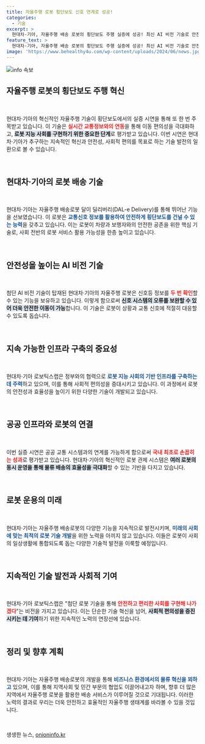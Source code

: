 ```yaml
---
title: 자율주행 로봇 횡단보도 신호 연계로 성공!
categories:
  - 기술
excerpt: >
  현대차·기아, 자율주행 배송 로봇의 횡단보도 주행 실증에 성공! 최신 AI 비전 기술로 안전한 교통 연동 체계를 구현해 로봇 지능 사회에 한 걸음 더 나아갔습니다. 지속적인 정부 협업으로 미래 배송 서비스의 가능성을 열어가는 혁신적인 기술을 확인해보세요!
feature_text: >
  현대차·기아, 자율주행 배송 로봇의 횡단보도 주행 실증에 성공! 최신 AI 비전 기술로 안전한 교통 연동 체계를 구현해 로봇 지능 사회에 한 걸음 더 나아갔습니다. 지속적인 정부 협업으로 미래 배송 서비스의 가능성을 열어가는 혁신적인 기술을 확인해보세요!
image: 'https://www.behealthy4u.com/wp-content/uploads/2024/06/news.jpg'
---
```


<p><img src="https://www.behealthy4u.com/wp-content/uploads/2024/06/news.jpg" alt="info 속보" /></p>

<h2 data-ke-size="size26">자율주행 로봇의 횡단보도 주행 혁신</h2>

<p data-ke-size="size16">&nbsp;</p>

<p>현대차·기아의 혁신적인 자율주행 기술이 횡단보도에서의 실증 시연을 통해 또 한 번 주목받고 있습니다. 이 기술은 <b><span style="color: #ee2323;">실시간 교통정보와의 연동</span></b>을 통해 이동 편의성을 극대화하고, <b><span style="background-color: #21538527;">로봇 지능 사회를 구현하기 위한 중요한 단계</span></b>로 평가받고 있습니다. 이번 시연은 현대차·기아가 추구하는 지속적인 혁신과 안전성, 사회적 편의를 목표로 하는 기술 발전의 일환으로 볼 수 있습니다.</p>

<p data-ke-size="size16">&nbsp;</p>

<h2 data-ke-size="size26">현대차·기아의 로봇 배송 기술</h2>

<p data-ke-size="size16">&nbsp;</p>

<p>현대차·기아는 자율주행 배송로봇 달이 딜리버리(DAL-e Delivery)를 통해 뛰어난 기능을 선보였습니다. 이 로봇은 <b><span style="color: #1a5490;">교통신호 정보를 활용하여 안전하게 횡단보도를 건널 수 있는 능력</span></b>을 갖추고 있습니다. 이는 로봇이 차량과 보행자와의 안전한 공존을 위한 핵심 기술로, 사회 전반의 로봇 서비스 활용 가능성을 한층 높이고 있습니다.</p>

<p data-ke-size="size16">&nbsp;</p>

<h2 data-ke-size="size26">안전성을 높이는 AI 비전 기술</h2>

<p data-ke-size="size16">&nbsp;</p>

<p>첨단 AI 비전 기술이 탑재된 현대차·기아의 자율주행 로봇은 신호등 정보를 <b><span style="color: #ee2323;">두 번 확인</span></b>할 수 있는 기능을 보유하고 있습니다. 이렇게 함으로써 <b><span style="background-color: #21538527;">신호 시스템의 오류를 보완할 수 있어 더욱 안전한 이동이 가능</span></b>합니다. 이 기술은 로봇이 상황과 교통 신호에 적절히 대응할 수 있도록 돕습니다.</p>

<p data-ke-size="size16">&nbsp;</p>

<h2 data-ke-size="size26">지속 가능한 인프라 구축의 중요성</h2>

<p data-ke-size="size16">&nbsp;</p>

<p>현대차·기아 로보틱스랩은 정부와의 협력으로 <b><span style="color: #1a5490;">로봇 지능 사회의 기반 인프라를 구축하는 데 주력</span></b>하고 있으며, 이를 통해 사회적 편의성을 증대시키고 있습니다. 이 과정에서 로봇의 안전성과 효율성을 높이기 위한 다양한 기술이 개발되고 있습니다.</p>

<p data-ke-size="size16">&nbsp;</p>

<h2 data-ke-size="size26">공공 인프라와 로봇의 연결</h2>

<p data-ke-size="size16">&nbsp;</p>

<p>이번 실증 시연은 공공 교통 시스템과의 연계를 가능하게 함으로써 <b><span style="color: #ee2323;">국내 최초로 손꼽히는 성과</span></b>로 평가받고 있습니다. 현대차·기아의 혁신적인 로봇 관제 시스템은 <b><span style="background-color: #21538527;">여러 로봇의 동시 운영을 통해 물류 배송의 효율성을 극대화</span></b>할 수 있는 기반을 다지고 있습니다.</p>

<p data-ke-size="size16">&nbsp;</p>

<h2 data-ke-size="size26">로봇 운용의 미래</h2>

<p data-ke-size="size16">&nbsp;</p>

<p>현대차·기아는 자율주행 배송로봇의 다양한 기능을 지속적으로 발전시키며, <b><span style="color: #1a5490;">미래의 사회에 맞는 최적의 로봇 기술 개발</span></b>을 위한 노력을 아끼지 않고 있습니다. 이들은 로봇이 사회의 일상생활에 통합되도록 돕는 다양한 기술적 발전을 이룩할 예정입니다.</p>

<p data-ke-size="size16">&nbsp;</p>

<h2 data-ke-size="size26">지속적인 기술 발전과 사회적 기여</h2>

<p data-ke-size="size16">&nbsp;</p>

<p>현대차·기아 로보틱스랩은 "첨단 로봇 기술을 통해 <b><span style="color: #ee2323;">안전하고 편리한 사회를 구현해 나가겠다</span></b>"는 비전을 가지고 있습니다. 이는 단순한 기술 혁신을 넘어, <b><span style="background-color: #21538527;">사회적 편의성을 증진시키는 데 기여</span></b>하기 위한 지속적인 노력의 연장선에 있습니다.</p>

<p data-ke-size="size16">&nbsp;</p>

<h2 data-ke-size="size26">정리 및 향후 계획</h2>

<p data-ke-size="size16">&nbsp;</p>

<p>현대차·기아는 자율주행 배송로봇의 개발을 통해 <b><span style="color: #1a5490;">비즈니스 환경에서의 물류 혁신을 꾀하고</span></b> 있으며, 이를 통해 지역사회 및 민간 부문의 협업도 이끌어내고자 하며, 향후 더 많은 지역에서 자율주행 로봇을 활용한 배송 서비스가 이루어질 것으로 기대됩니다. 이러한 노력의 결과로 우리는 더욱 안전하고 효율적인 자율주행 생태계를 바라볼 수 있을 것입니다.</p>

<p data-ke-size="size16">&nbsp;</p>
생생한 뉴스, <a href="https://onioninfo.kr" rel="dofollow">onioninfo.kr</a>


